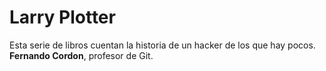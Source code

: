 
# Larry Plotter

Esta serie de libros cuentan la historia de un hacker de los que hay pocos.
**Fernando Cordon**, profesor de Git.
